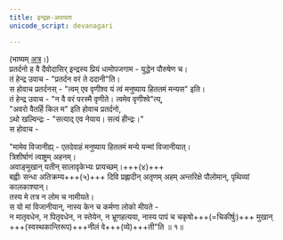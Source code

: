 ```yaml
---
title: इन्द्रज्ञ-अपापता
unicode_script: devanagari

---
```

(भाष्यम् [अत्र](https://archive.org/stream/in.ernet.dli.2015.487480/2015.487480.Kaushitaki-Brahmanopnishat#page/n86/mode/1up)।)  
प्रतर्दनो ह वै दैवोदासिर् इन्द्रस्य प्रियं धामोपजगाम - युद्धेन पौरुषेण च।  
तं हेन्द्र उवाच - "प्रतर्दन वरं ते ददानी"ति।  
स होवाच प्रतर्दनस् - "त्वम् एव वृणीश्व यं त्वं मनुष्याय हिततमं मन्यस" इति।  
तं हेन्द्र उवाच - "न वै वरं परस्मै वृणीते। त्वमेव वृणीश्वे"त्य्,  
"अवरो वैतर्हि किल म" इति होवाच प्रतर्दनो,  
ऽथो खल्विन्द्रः - "सत्याद् एव नेयाय। सत्यं हीन्द्रः।"  
स होवाच - 

"मामेव विजानीह्य् - एतदेवाहं मनुष्याय हिततमं मन्ये यन्मां विजानीयात्।  
त्रिशीर्षाणं त्वाष्ट्रम् अहनम्।  
अवाङ्मुखान् यतीन् सालावृकेभ्यः प्रायच्छम्।+++(४)+++  
बह्वीः सन्धा अतिक्रम्य+++(५)+++ दिवि प्रह्लादीन् अतृणम् अहम् अन्तरिक्षे पौलोमान्, पृथिव्यां कालकाश्यान्।  
तस्य मे तत्र न लोम च नामीयते।  
स यो मां विजानीयान्, नास्य केन च कर्मणा लोको मीयते -  
न मातृवधेन, न पितृवधेन, न स्तेयेन, न भ्रूणहत्यया, नास्य पापं च चकृषो+++(=चिकीर्षुः)+++ मुखान् +++(स्वस्थकान्तिरूप)+++नीलं वे+++(व्ये)+++ती"ति ॥ १॥